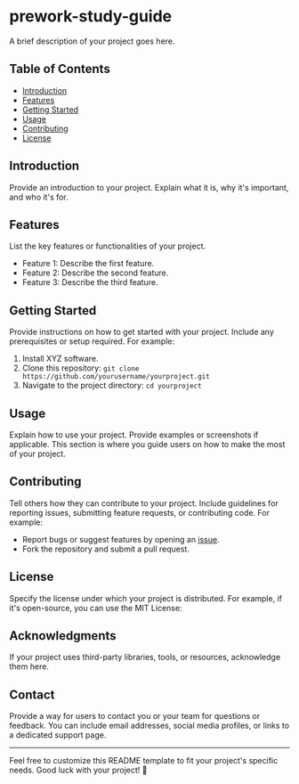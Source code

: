 # prework-study-guide

A brief description of your project goes here.

## Table of Contents

- [Introduction](#introduction)
- [Features](#features)
- [Getting Started](#getting-started)
- [Usage](#usage)
- [Contributing](#contributing)
- [License](#license)

## Introduction

Provide an introduction to your project. Explain what it is, why it's important, and who it's for.

## Features

List the key features or functionalities of your project.

- Feature 1: Describe the first feature. 
- Feature 2: Describe the second feature.
- Feature 3: Describe the third feature.

## Getting Started

Provide instructions on how to get started with your project. Include any prerequisites or setup required. For example:

1. Install XYZ software.
2. Clone this repository: `git clone https://github.com/yourusername/yourproject.git`
3. Navigate to the project directory: `cd yourproject`

## Usage

Explain how to use your project. Provide examples or screenshots if applicable. This section is where you guide users on how to make the most of your project.

## Contributing

Tell others how they can contribute to your project. Include guidelines for reporting issues, submitting feature requests, or contributing code. For example:

- Report bugs or suggest features by opening an [issue](https://github.com/yourusername/yourproject/issues).
- Fork the repository and submit a pull request.

## License

Specify the license under which your project is distributed. For example, if it's open-source, you can use the MIT License:


## Acknowledgments

If your project uses third-party libraries, tools, or resources, acknowledge them here.

## Contact

Provide a way for users to contact you or your team for questions or feedback. You can include email addresses, social media profiles, or links to a dedicated support page.

---

Feel free to customize this README template to fit your project's specific needs. Good luck with your project! 🚀
